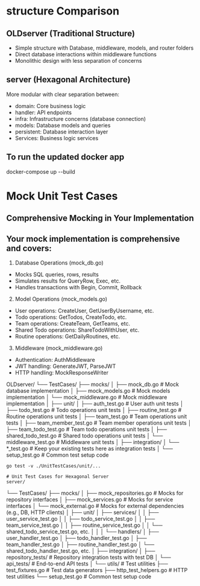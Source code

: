 # structure Comparison

## OLDserver (Traditional Structure)
- Simple structure with Database, middleware, models, and router folders
- Direct database interactions within middleware functions
- Monolithic design with less separation of concerns


## server (Hexagonal Architecture)
More modular with clear separation between:
- domain: Core business logic
- handler: API endpoints
- infra: Infrastructure concerns (database connection)
- models: Database models and queries
- persistent: Database interaction layer
- Services: Business logic services



## To run the updated docker app
docker-compose up --build


# Mock Unit Test Cases
## Comprehensive Mocking in Your Implementation
## Your mock implementation is comprehensive and covers:

1. Database Operations (mock_db.go)
- Mocks SQL queries, rows, results
- Simulates results for QueryRow, Exec, etc.
- Handles transactions with Begin, Commit, Rollback
2. Model Operations (mock_models.go)
- User operations: CreateUser, GetUserByUsername, etc.
- Todo operations: GetTodos, CreateTodo, etc.
- Team operations: CreateTeam, GetTeams, etc.
- Shared Todo operations: ShareTodoWithUser, etc.
- Routine operations: GetDailyRoutines, etc.
3. Middleware (mock_middleware.go)
- Authentication: AuthMiddleware
- JWT handling: GenerateJWT, ParseJWT
- HTTP handling: MockResponseWriter


OLDserver/
└── TestCases/
    ├── mocks/
    │   ├── mock_db.go        # Mock database implementation
    │   ├── mock_models.go    # Mock models implementation
    │   └── mock_middleware.go # Mock middleware implementation
    │
    ├── unit/
    │   ├── auth_test.go      # User auth unit tests
    │   ├── todo_test.go      # Todo operations unit tests
    │   ├── routine_test.go   # Routine operations unit tests
    │   ├── team_test.go      # Team operations unit tests
    │   ├── team_member_test.go # Team member operations unit tests
    │   ├── team_todo_test.go # Team todo operations unit tests
    │   ├── shared_todo_test.go # Shared todo operations unit tests
    │   └── middleware_test.go # Middleware unit tests
    │
    ├── integration/
    │   └── *_test.go         # Keep your existing tests here as integration tests
    │
    └── setup_test.go         # Common test setup code


    go test -v ./UnitTestCases/unit/...

    # Unit Test Cases for Hexagonal Server
    server/
└── TestCases/
    ├── mocks/
    │   ├── mock_repositories.go   # Mocks for repository interfaces
    │   ├── mock_services.go       # Mocks for service interfaces
    │   └── mock_external.go       # Mocks for external dependencies (e.g., DB, HTTP clients)
    │
    ├── unit/
    │   ├── services/
    │   │   ├── user_service_test.go
    │   │   ├── todo_service_test.go
    │   │   ├── team_service_test.go
    │   │   ├── routine_service_test.go
    │   │   └── shared_todo_service_test.go,  etc.
    │   │
    │   └── handlers/
    │       ├── user_handler_test.go
    │       ├── todo_handler_test.go
    │       ├── team_handler_test.go
    │       ├── routine_handler_test.go
    │       └── shared_todo_handler_test.go, etc.
    │
    ├── integration/
    │   ├── repository_tests/      # Repository integration tests with test DB
    │   └── api_tests/             # End-to-end API tests
    │
    └── utils/                     # Test utilities
        ├── test_fixtures.go       # Test data generators
        ├── http_test_helpers.go   # HTTP test utilities
        └── setup_test.go          # Common test setup code